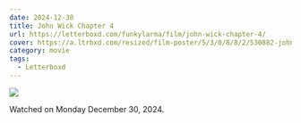 ```yaml
---
date: 2024-12-30
title: John Wick Chapter 4
url: https://letterboxd.com/funkylarma/film/john-wick-chapter-4/
cover: https://a.ltrbxd.com/resized/film-poster/5/3/0/8/8/2/530882-john-wick-chapter-4-0-600-0-900-crop.jpg?v=bc32219057
category: movie
tags:
  - Letterboxd
---
```


![](https://a.ltrbxd.com/resized/film-poster/5/3/0/8/8/2/530882-john-wick-chapter-4-0-600-0-900-crop.jpg?v=bc32219057)

Watched on Monday December 30, 2024.
